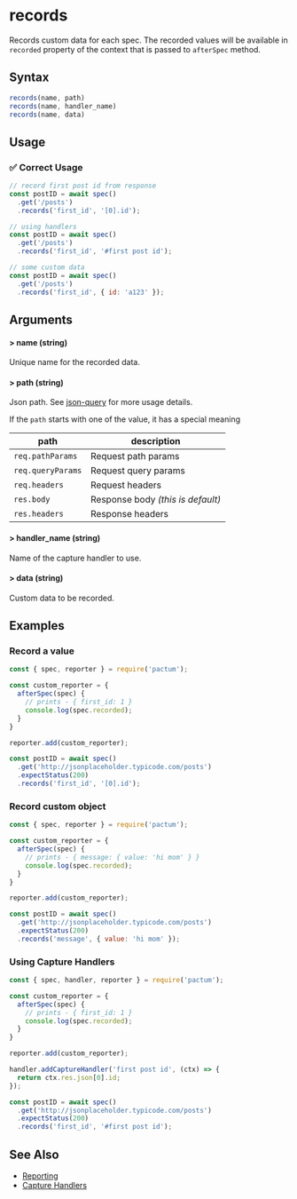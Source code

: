 # records

Records custom data for each spec. The recorded values will be available in `recorded` property of the context that is passed to `afterSpec` method.

## Syntax

```js
records(name, path)
records(name, handler_name)
records(name, data)
```

## Usage

### ✅  Correct Usage

```js
// record first post id from response
const postID = await spec()
  .get('/posts')
  .records('first_id', '[0].id');
```

```js
// using handlers
const postID = await spec()
  .get('/posts')
  .records('first_id', '#first post id');
```

```js
// some custom data
const postID = await spec()
  .get('/posts')
  .records('first_id', { id: 'a123' });
```

## Arguments

#### > name (string)

Unique name for the recorded data.

#### > path (string)

Json path. See [json-query](https://www.npmjs.com/package/json-query) for more usage details.

If the `path` starts with one of the value, it has a special meaning

| path              | description                       |
|-------------------|-----------------------------------|
| `req.pathParams`  | Request path params               |
| `req.queryParams` | Request query params              |
| `req.headers`     | Request headers                   |
| `res.body`        | Response body *(this is default)* |
| `res.headers`     | Response headers                   |

#### > handler_name (string)

Name of the capture handler to use.

#### > data (string)

Custom data to be recorded.

## Examples

### Record a value

```js
const { spec, reporter } = require('pactum');

const custom_reporter = {
  afterSpec(spec) {
    // prints - { first_id: 1 }
    console.log(spec.recorded);
  }
}

reporter.add(custom_reporter);

const postID = await spec()
  .get('http://jsonplaceholder.typicode.com/posts')
  .expectStatus(200)
  .records('first_id', '[0].id');
```

### Record custom object

```js
const { spec, reporter } = require('pactum');

const custom_reporter = {
  afterSpec(spec) {
    // prints - { message: { value: 'hi mom' } }
    console.log(spec.recorded);
  }
}

reporter.add(custom_reporter);

const postID = await spec()
  .get('http://jsonplaceholder.typicode.com/posts')
  .expectStatus(200)
  .records('message', { value: 'hi mom' });
```

### Using Capture Handlers

```js
const { spec, handler, reporter } = require('pactum');

const custom_reporter = {
  afterSpec(spec) {
    // prints - { first_id: 1 }
    console.log(spec.recorded);
  }
}

reporter.add(custom_reporter);

handler.addCaptureHandler('first post id', (ctx) => {
  return ctx.res.json[0].id;
});

const postID = await spec()
  .get('http://jsonplaceholder.typicode.com/posts')
  .expectStatus(200)
  .records('first_id', '#first post id');
```

## See Also

- [Reporting](/guides/reporting)
- [Capture Handlers](/api/handlers/addCaptureHandler)